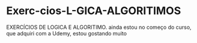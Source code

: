 # Exerc-cios-L-GICA-ALGORITIMOS
EXERCÍCIOS DE LOGICA E ALGORITIMO. ainda estou no começo do curso, que adquiri com a Udemy, estou gostando muito
